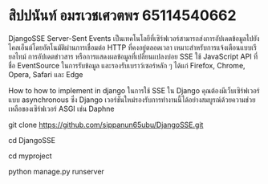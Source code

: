 # สิปปนันท์ อมรเวชเศวตพร 65114540662
DjangoSSE
Server-Sent Events เป็นเทคโนโลยีที่เซิร์ฟเวอร์สามารถส่งการอัปเดตข้อมูลไปยังไคลเอ็นต์โดยอัตโนมัติผ่านการเชื่อมต่อ HTTP ที่คงอยู่ตลอดเวลา เหมาะสำหรับการแจ้งเตือนแบบเรียลไทม์ การอัปเดตข่าวสาร หรือการแสดงผลข้อมูลที่เปลี่ยนแปลงบ่อย SSE ใช้ JavaScript API ที่ชื่อ EventSource ในการรับข้อมูล และรองรับเบราว์เซอร์หลัก ๆ ได้แก่ Firefox, Chrome, Opera, Safari และ Edge 

How to how to implement in django
ในการใช้ SSE ใน Django คุณต้องมีเว็บเซิร์ฟเวอร์แบบ asynchronous ซึ่ง Django เวอร์ชันใหม่รองรับการทำงานนี้ได้อย่างสมบูรณ์ด้วยความช่วยเหลือของเซิร์ฟเวอร์ ASGI เช่น Daphne

git clone https://github.com/sippanun65ubu/DjangoSSE.git

cd DjangoSSE

cd myproject

python manage.py runserver
